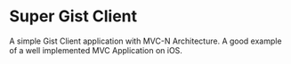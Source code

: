 # Super Gist Client
A simple Gist Client application with MVC-N Architecture. A good example of a well implemented MVC Application on iOS.
